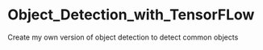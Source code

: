 # Object_Detection_with_TensorFLow
Create my own version of object detection to detect common objects
